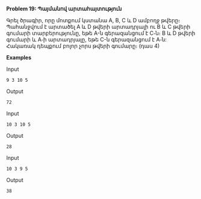 **Problem 19: Պայմանով արտահայտություն**

Գրել ծրագիր, որը մոտքում կստանա A, B, C և D ամբողջ թվերը։ Պահանջվում է արտածել A և D թվերի արտադրյալի ու B և C թվերի գումարի տարբերությունը, եթե A-ն գերազանցում է C֊ն։ B և D թվերի գումարի և A֊ի արտադրյալը, եթե C-ն գերազանցում է A֊ն: Հակառակ դեպքում բոլոր չորս թվերի գումարը։ (դաս 4)

**Examples**

Input
```
9 3 10 5
```

Output
```
72
```

Input
```
10 3 10 5
```

Output
```
28
```

Input
```
10 3 9 5
```

Output
```
38
```

